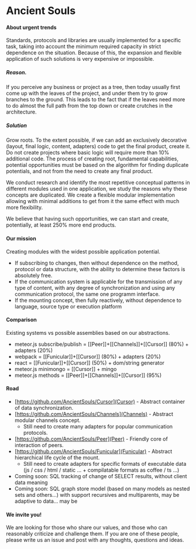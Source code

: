 # Ancient Souls

#### About urgent trends
Standards, protocols and libraries are usually implemented for a specific task, taking into account the minimum required capacity in strict dependence on the situation. Because of this, the expansion and flexible application of such solutions is very expensive or impossible.

##### Reason.

If you perceive any business or project as a tree, then today usually first come up with the leaves of the project, and under them try to grow branches to the ground. This leads to the fact that if the leaves need more to do almost the full path from the top down or create crutches in the architecture.

##### Solution

Grow roots. To the extent possible, if we can add an exclusively decorative (layout, final logic, content, adapters) code to get the final product, create it. Do not create projects where basic logic will require more than 10% additional code. The process of creating root, fundamental capabilities, potential opportunities must be based on the algorithm for finding duplicate potentials, and not from the need to create any final product.

We conduct research and identify the most repetitive conceptual patterns in different modules used in one application, we study the reasons why these concepts are duplicated. We create a flexible modular implementation allowing with minimal additions to get from it the same effect with much more flexibility.

We believe that having such opportunities, we can start and create, potentially, at least 250% more end products.

#### Our mission
Creating modules with the widest possible application potential.

- If subscribing to changes, then without dependence on the method, protocol or data structure, with the ability to determine these factors is absolutely free.
- If the communication system is applicable for the transmission of any type of content, with any degree of synchronization and using any communication protocol, the same one programm interface.
- If the mounting concept, then fully reactively, without dependence to language, source type or execution platform

#### Comparison
Existing systems vs possible assemblies based on our abstractions.

- meteor.js subscribe/publish = [[Peer]]+[[Channels]]+[[Cursor]] (80%) + adapters (20%)
- webpack = [[Funicular]]+[[Cursor]] (80%) + adapters (20%)
- react = [[Funicular]]+[[Cursor]] (50%) + dom/string generator
- meteor.js minimongo = [[Cursor]] + mingo
- meteor.js methods = [[Peer]]+[[Channels]]+[[Cursor]] (95%)

#### Road

- [https://github.com/AncientSouls/Cursor](Cursor) - Abstract container of data synchronization.
- [https://github.com/AncientSouls/Channels](Channels) - Abstract modular channels concept.
  - Still need to create many adapters for popular communication protocols.
- [https://github.com/AncientSouls/Peer](Peer) - Friendly core of interaction of peers.
- [https://github.com/AncientSouls/Funicular](Funicular) - Abstract hierarchical life cycle of the mount.
  - Still need to create adapters for specific formats of executable data (js / css / html / static ... + compilatable formats as coffee / ts ...)
- Coming soon: SQL tracking of change of SELECT results, without client data meaning
- Coming soon: SQL graph store model (based on many models as nested sets and others...) with support recursives and multiparents, may be adaptive to data... may be

#### We invite you!

We are looking for those who share our values, and those who can reasonably criticize and challenge them. If you are one of these people, please write us an issue and post with any thoughts, questions and ideas.